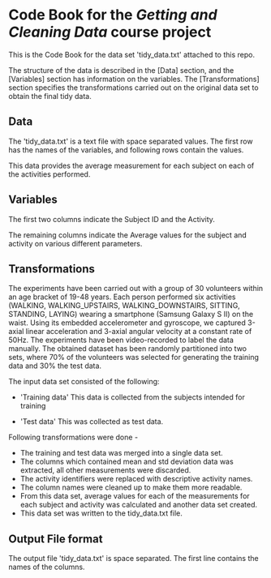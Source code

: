 
# Code Book for the *Getting and Cleaning Data* course project

This is the Code Book for the data set 'tidy_data.txt' attached to this repo. 

The structure of the data is described in the [Data] section, and the [Variables] section has information on the variables. The [Transformations] section specifies the transformations carried out on the original data set to obtain the final tidy data.

## Data
The 'tidy_data.txt' is a text file with space separated values. The first row has the names of the variables, and following rows contain the values. 

This data provides the average measurement for each subject on each of the activities performed. 

## Variables

The first two columns indicate the Subject ID and the Activity. 

The remaining columns indicate the Average values for the subject and activity on various different parameters. 

## Transformations
The experiments have been carried out with a group of 30 volunteers within an age bracket of 19-48 years. Each person performed six activities (WALKING, WALKING_UPSTAIRS, WALKING_DOWNSTAIRS, SITTING, STANDING, LAYING) wearing a smartphone (Samsung Galaxy S II) on the waist. Using its embedded accelerometer and gyroscope, we captured 3-axial linear acceleration and 3-axial angular velocity at a constant rate of 50Hz. The experiments have been video-recorded to label the data manually. The obtained dataset has been randomly partitioned into two sets, where 70% of the volunteers was selected for generating the training data and 30% the test data. 


The input data set consisted of the following:

- 'Training data'
This data is collected from the subjects intended for training

- 'Test data'
This was collected as test data.

Following transformations were done - 

- The training and test data was merged into a single data set.
- The columns which contained mean and std deviation data was extracted, all other measurements were discarded.
- The activity identifiers were replaced with descriptive activity names.
- The column names were cleaned up to make them more readable. 
- From this data set, average values for each of the measurements for each subject and activity was calculated and another data set created.
- This data set was written to the tidy_data.txt file. 

## Output File format
The output file 'tidy_data.txt' is space separated. The first line contains the names of the columns. 